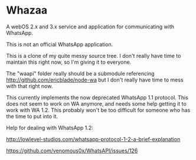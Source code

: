 Whazaa
======

A webOS 2.x and 3.x service and application for communicating with WhatsApp.

This is not an official WhatsApp application.

This is a clone of my quite messy source tree. I don't really have time to maintain this right now, so I'm giving it to everyone.

The "waapi" folder really should be a submodule referencing http://github.com/ericblade/node-wa but I don't really 
have time to mess with that right now.

This currently implements the now deprecated WhatsApp 1.1 protocol.  This does not seem to work on WA anymore,
and needs some help getting it to work with WA 1.2.  This probably won't be too difficult for someone who has 
the time to put into it.

Help for dealing with WhatsApp 1.2:

http://lowlevel-studios.com/whatsapp-protocol-1-2-a-brief-explanation

https://github.com/venomous0x/WhatsAPI/issues/126


